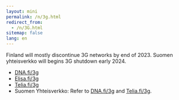 ```yaml
---
layout: mini
permalink: /n/3g.html
redirect_from:
  - /n/3G.html
sitemap: false
lang: en
---
```


Finland will mostly discontinue 3G networks by end of 2023. Suomen
yhteisverkko will begins 3G shutdown early 2024.

- [DNA.fi/3g]
- [Elisa.fi/3g]
- [Telia.fi/3g]
- Suomen Yhteisverkko: Refer to [DNA.fi/3g] and [Telia.fi/3g].

[DNA.fi/3g]: https://dna.fi/3g
[Elisa.fi/3g]: https://elisa.fi/3g
[Telia.fi/3g]: https://telia.fi/3g
